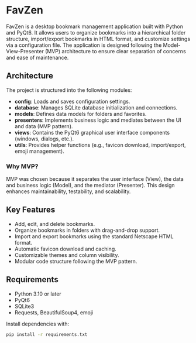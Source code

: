 # FavZen

FavZen is a desktop bookmark management application built with Python and PyQt6. It allows users to organize bookmarks into a hierarchical folder structure, import/export bookmarks in HTML format, and customize settings via a configuration file. The application is designed following the Model-View-Presenter (MVP) architecture to ensure clear separation of concerns and ease of maintenance.

## Architecture

The project is structured into the following modules:

- **config**: Loads and saves configuration settings.
- **database**: Manages SQLite database initialization and connections.
- **models**: Defines data models for folders and favorites.
- **presenters**: Implements business logic and mediates between the UI and data (MVP pattern).
- **views**: Contains the PyQt6 graphical user interface components (windows, dialogs, etc.).
- **utils**: Provides helper functions (e.g., favicon download, import/export, emoji management).

### Why MVP?

MVP was chosen because it separates the user interface (View), the data and business logic (Model), and the mediator (Presenter). This design enhances maintainability, testability, and scalability.

## Key Features

- Add, edit, and delete bookmarks.
- Organize bookmarks in folders with drag-and-drop support.
- Import and export bookmarks using the standard Netscape HTML format.
- Automatic favicon download and caching.
- Customizable themes and column visibility.
- Modular code structure following the MVP pattern.

## Requirements

- Python 3.10 or later
- PyQt6
- SQLite3
- Requests, BeautifulSoup4, emoji

Install dependencies with:

```bash
pip install -r requirements.txt
```
